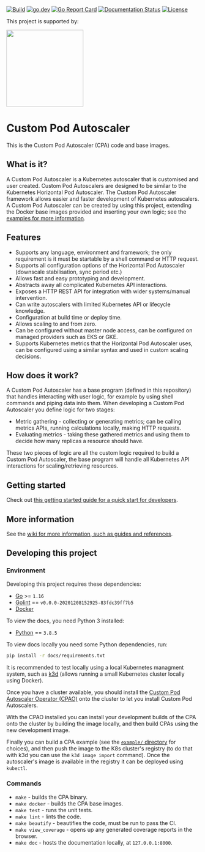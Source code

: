 [![Build](https://github.com/jthomperoo/custom-pod-autoscaler/workflows/main/badge.svg)](https://github.com/jthomperoo/custom-pod-autoscaler/actions)
[![go.dev](https://img.shields.io/badge/go.dev-reference-007d9c?logo=go&logoColor=white&style=flat)](https://pkg.go.dev/github.com/jthomperoo/custom-pod-autoscaler)
[![Go Report
Card](https://goreportcard.com/badge/github.com/jthomperoo/custom-pod-autoscaler)](https://goreportcard.com/report/github.com/jthomperoo/custom-pod-autoscaler)
[![Documentation
Status](https://readthedocs.org/projects/custom-pod-autoscaler/badge/?version=latest)](https://custom-pod-autoscaler.readthedocs.io/en/latest)
[![License](https://img.shields.io/:license-apache-blue.svg)](https://www.apache.org/licenses/LICENSE-2.0.html)

<p>This project is supported by:</p>
<p>
  <a href="https://www.digitalocean.com/">
    <img src="https://opensource.nyc3.cdn.digitaloceanspaces.com/attribution/assets/SVG/DO_Logo_horizontal_blue.svg" width="201px">
  </a>
</p>

# Custom Pod Autoscaler

This is the Custom Pod Autoscaler (CPA) code and base images.

## What is it?

A Custom Pod Autoscaler is a Kubernetes autoscaler that is customised and user created. Custom Pod Autoscalers are
designed to be similar to the Kubernetes Horizontal Pod Autoscaler. The Custom Pod Autoscaler framework allows easier
and faster development of Kubernetes autoscalers.
A Custom Pod Autoscaler can be created by using this project, extending the Docker base images provided and inserting
your own logic; see the
[examples for more information](https://github.com/jthomperoo/custom-pod-autoscaler/tree/v2.1.0/example).

## Features

- Supports any language, environment and framework; the only requirement is it must be startable by a shell command
or HTTP request.
- Supports all configuration options of the Horizontal Pod Autoscaler (downscale stabilisation, sync period etc.)
- Allows fast and easy prototyping and development.
- Abstracts away all complicated Kubernetes API interactions.
- Exposes a HTTP REST API for integration with wider systems/manual intervention.
- Can write autoscalers with limited Kubernetes API or lifecycle knowledge.
- Configuration at build time or deploy time.
- Allows scaling to and from zero.
- Can be configured without master node access, can be configured on managed providers such as EKS or GKE.
- Supports Kubernetes metrics that the Horizontal Pod Autoscaler uses, can be configured using a similar syntax and
used in custom scaling decisions.

## How does it work?

A Custom Pod Autoscaler has a base program (defined in this repository) that handles interacting with user logic, for
example by using shell commands and piping data into them.
When developing a Custom Pod Autoscaler you define logic for two stages:

* Metric gathering - collecting or generating metrics; can be calling metrics APIs, running calculations locally,
making HTTP requests.
* Evaluating metrics - taking these gathered metrics and using them to decide how many replicas a resource should have.

These two pieces of logic are all the custom logic required to build a Custom Pod Autoscaler, the base program will
handle all Kubernetes API interactions for scaling/retrieving resources.

## Getting started

Check out [this getting started guide for a quick start for
developers](https://custom-pod-autoscaler.readthedocs.io/en/stable/user-guide/getting-started).

## More information

See the [wiki for more information, such as guides and
references](https://custom-pod-autoscaler.readthedocs.io/en/stable/).

## Developing this project
### Environment
Developing this project requires these dependencies:

* [Go](https://golang.org/doc/install) >= `1.16`
* [Golint](https://github.com/golang/lint) == `v0.0.0-20201208152925-83fdc39ff7b5`
* [Docker](https://docs.docker.com/install/)

To view the docs, you need Python 3 installed:

* [Python](https://www.python.org/downloads/) == `3.8.5`

To view docs locally you need some Python dependencies, run:

```bash
pip install -r docs/requirements.txt
```

It is recommended to test locally using a local Kubernetes managment system, such as
[k3d](https://github.com/rancher/k3d) (allows running a small Kubernetes cluster locally using Docker).

Once you have a cluster available, you should install the [Custom Pod Autoscaler Operator
(CPAO)](https://github.com/jthomperoo/custom-pod-autoscaler-operator/blob/master/INSTALL.md)
onto the cluster to let you install Custom Pod Autoscalers.

With the CPAO installed you can install your development builds of the CPA onto the cluster by building the image
locally, and then build CPAs using the new development image.

Finally you can build a CPA example (see the [`example/` directory](./example) for choices), and then
push the image to the K8s cluster's registry (to do that with k3d you can use the `k3d image import` command). Once
the autoscaler's image is available in the registry it can be deployed using `kubectl`.

### Commands

* `make` - builds the CPA binary.
* `make docker` - builds the CPA base images.
* `make test` - runs the unit tests.
* `make lint` - lints the code.
* `make beautify` - beautifies the code, must be run to pass the CI.
* `make view_coverage` - opens up any generated coverage reports in the browser.
* `make doc` - hosts the documentation locally, at `127.0.0.1:8000`.
